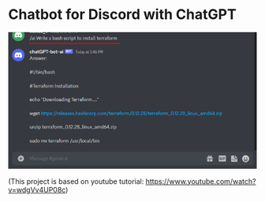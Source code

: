 # Chatbot for Discord with ChatGPT



![Alt text](https://github.com/kontelk/chatgpt-chatbot/blob/main/openai-chatgpt-use-example.png "preview")

(This project is based on youtube tutorial: https://www.youtube.com/watch?v=wdgVv4UP08c)
